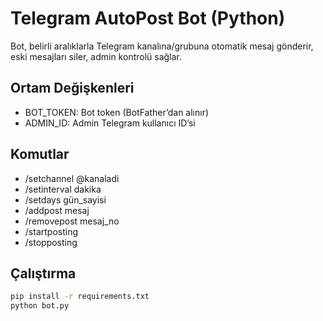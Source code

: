 # Telegram AutoPost Bot (Python)

Bot, belirli aralıklarla Telegram kanalına/grubuna otomatik mesaj gönderir,  
eski mesajları siler, admin kontrolü sağlar.

## Ortam Değişkenleri

- BOT_TOKEN: Bot token (BotFather’dan alınır)  
- ADMIN_ID: Admin Telegram kullanıcı ID’si  

## Komutlar

- /setchannel @kanaladi  
- /setinterval dakika  
- /setdays gün_sayisi  
- /addpost mesaj  
- /removepost mesaj_no  
- /startposting  
- /stopposting  

## Çalıştırma

```bash
pip install -r requirements.txt
python bot.py
